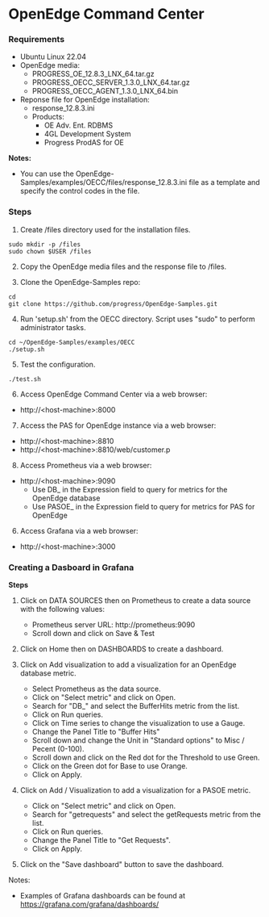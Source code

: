 # OpenEdge Command Center #

### Requirements 
* Ubuntu Linux 22.04
* OpenEdge media:
    * PROGRESS_OE_12.8.3_LNX_64.tar.gz
    * PROGRESS_OECC_SERVER_1.3.0_LNX_64.tar.gz
    * PROGRESS_OECC_AGENT_1.3.0_LNX_64.bin
* Reponse file for OpenEdge installation:
    * response_12.8.3.ini
    * Products:
        * OE Adv. Ent. RDBMS
        * 4GL Development System
        * Progress ProdAS for OE

**Notes:**
* You can use the OpenEdge-Samples/examples/OECC/files/response_12.8.3.ini file as a template and specify the control codes in the file.

### Steps
1. Create /files directory used for the installation files.
~~~
sudo mkdir -p /files
sudo chown $USER /files
~~~

2. Copy the OpenEdge media files and the response file to /files.

3. Clone the OpenEdge-Samples repo:
~~~
cd
git clone https://github.com/progress/OpenEdge-Samples.git
~~~

4. Run 'setup.sh' from the OECC directory. Script uses "sudo" to perform administrator tasks.
~~~
cd ~/OpenEdge-Samples/examples/OECC
./setup.sh
~~~

5. Test the configuration.
~~~
./test.sh
~~~

6. Access OpenEdge Command Center via a web browser:
* http://&lt;host-machine&gt;:8000

7. Access the PAS for OpenEdge instance via a web browser:
* http://&lt;host-machine&gt;:8810
* http://&lt;host-machine&gt;:8810/web/customer.p

8. Access Prometheus via a web browser:
* http://&lt;host-machine&gt;:9090
    * Use DB_ in the Expression field to query for metrics for the OpenEdge database
    * Use PASOE_ in the Expression field to query for metrics for PAS for OpenEdge

6. Access Grafana via a web browser:
* http://&lt;host-machine&gt;:3000


### Creating a Dasboard in Grafana

**Steps**

1. Click on DATA SOURCES then on Prometheus to create a data source with the following values:
    * Prometheus server URL: http://prometheus:9090
    * Scroll down and click on Save & Test

2. Click on Home then on DASHBOARDS to create a dashboard.
3. Click on Add visualization to add a visualization for an OpenEdge database metric.
    * Select Prometheus as the data source.
    * Click on "Select metric" and click on Open.
    * Search for "DB_" and select the BufferHits metric from the list.
    * Click on Run queries.
    * Click on Time series to change the visualization to use a Gauge.
    * Change the Panel Title to "Buffer Hits"
    * Scroll down and change the Unit in "Standard options" to Misc / Pecent (0-100).
    * Scroll down and click on the Red dot for the Threshold to use Green.
    * Click on the Green dot for Base to use Orange.
    * Click on Apply.
4. Click on Add / Visualization to add a visualization for a PASOE metric.
    * Click on "Select metric" and click on Open.
    * Search for "getrequests" and select the getRequests metric from the list.
    * Click on Run queries.
    * Change the Panel Title to "Get Requests".
    * Click on Apply.
5. Click on the "Save dashboard" button to save the dashboard.

Notes:
* Examples of Grafana dashboards can be found at https://grafana.com/grafana/dashboards/
